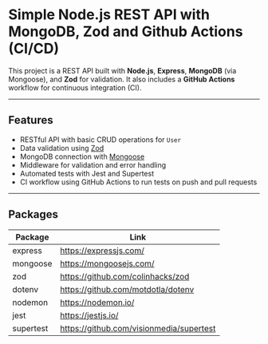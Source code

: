 # Simple Node.js REST API with MongoDB, Zod and Github Actions (CI/CD)

This project is a REST API built with **Node.js**, **Express**, **MongoDB** (via Mongoose), and **Zod** for validation. It also includes a **GitHub Actions** workflow for continuous integration (CI).

---

## Features

- RESTful API with basic CRUD operations for `User`
- Data validation using [Zod](https://github.com/colinhacks/zod)
- MongoDB connection with [Mongoose](https://mongoosejs.com/)
- Middleware for validation and error handling
- Automated tests with Jest and Supertest
- CI workflow using GitHub Actions to run tests on push and pull requests

---

## Packages

| Package       | Link                                     |
|---------------|------------------------------------------|
| express       | https://expressjs.com/                   |
| mongoose      | https://mongoosejs.com/                  |
| zod           | https://github.com/colinhacks/zod        |
| dotenv        | https://github.com/motdotla/dotenv       |
| nodemon       | https://nodemon.io/                      |
| jest          | https://jestjs.io/                       |
| supertest     | https://github.com/visionmedia/supertest |
